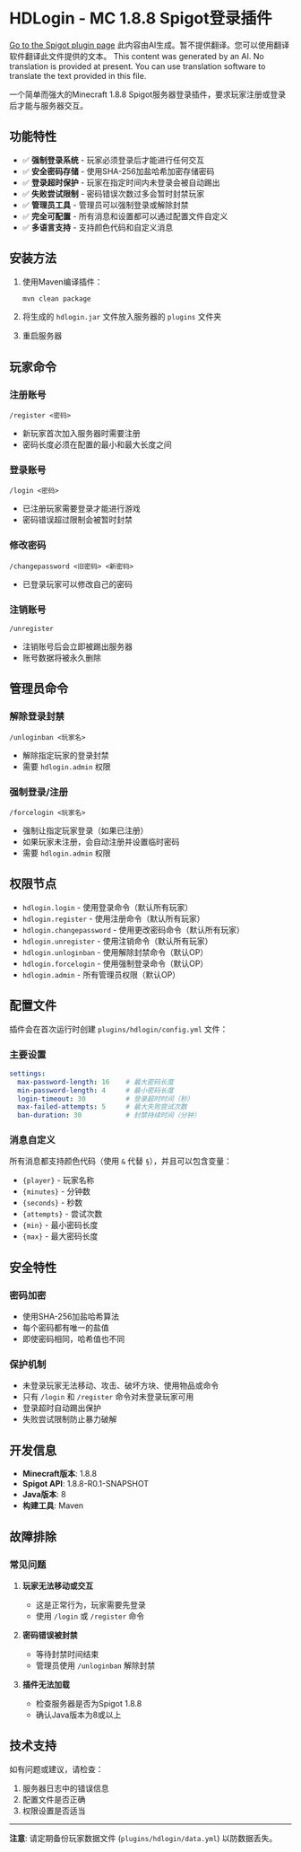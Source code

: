 # HDLogin - MC 1.8.8 Spigot登录插件

[Go to the Spigot plugin page](https://www.spigotmc.org/resources/hdlogin-plugin.129356/)
此内容由AI生成。暂不提供翻译。您可以使用翻译软件翻译此文件提供的文本。
This content was generated by an AI. No translation is provided at present. You can use translation software to translate the text provided in this file.

一个简单而强大的Minecraft 1.8.8 Spigot服务器登录插件，要求玩家注册或登录后才能与服务器交互。

## 功能特性

- ✅ **强制登录系统** - 玩家必须登录后才能进行任何交互
- ✅ **安全密码存储** - 使用SHA-256加盐哈希加密存储密码
- ✅ **登录超时保护** - 玩家在指定时间内未登录会被自动踢出
- ✅ **失败尝试限制** - 密码错误次数过多会暂时封禁玩家
- ✅ **管理员工具** - 管理员可以强制登录或解除封禁
- ✅ **完全可配置** - 所有消息和设置都可以通过配置文件自定义
- ✅ **多语言支持** - 支持颜色代码和自定义消息

## 安装方法

1. 使用Maven编译插件：
   ```bash
   mvn clean package
   ```

2. 将生成的 `hdlogin.jar` 文件放入服务器的 `plugins` 文件夹

3. 重启服务器

## 玩家命令

### 注册账号
```
/register <密码>
```
- 新玩家首次加入服务器时需要注册
- 密码长度必须在配置的最小和最大长度之间

### 登录账号
```
/login <密码>
```
- 已注册玩家需要登录才能进行游戏
- 密码错误超过限制会被暂时封禁

### 修改密码
```
/changepassword <旧密码> <新密码>
```
- 已登录玩家可以修改自己的密码

### 注销账号
```
/unregister
```
- 注销账号后会立即被踢出服务器
- 账号数据将被永久删除

## 管理员命令

### 解除登录封禁
```
/unloginban <玩家名>
```
- 解除指定玩家的登录封禁
- 需要 `hdlogin.admin` 权限

### 强制登录/注册
```
/forcelogin <玩家名>
```
- 强制让指定玩家登录（如果已注册）
- 如果玩家未注册，会自动注册并设置临时密码
- 需要 `hdlogin.admin` 权限

## 权限节点

- `hdlogin.login` - 使用登录命令（默认所有玩家）
- `hdlogin.register` - 使用注册命令（默认所有玩家）
- `hdlogin.changepassword` - 使用更改密码命令（默认所有玩家）
- `hdlogin.unregister` - 使用注销命令（默认所有玩家）
- `hdlogin.unloginban` - 使用解除封禁命令（默认OP）
- `hdlogin.forcelogin` - 使用强制登录命令（默认OP）
- `hdlogin.admin` - 所有管理员权限（默认OP）

## 配置文件

插件会在首次运行时创建 `plugins/hdlogin/config.yml` 文件：

### 主要设置
```yaml
settings:
  max-password-length: 16    # 最大密码长度
  min-password-length: 4     # 最小密码长度
  login-timeout: 30          # 登录超时时间（秒）
  max-failed-attempts: 5     # 最大失败尝试次数
  ban-duration: 30           # 封禁持续时间（分钟）
```

### 消息自定义
所有消息都支持颜色代码（使用 `&` 代替 `§`），并且可以包含变量：
- `{player}` - 玩家名称
- `{minutes}` - 分钟数
- `{seconds}` - 秒数
- `{attempts}` - 尝试次数
- `{min}` - 最小密码长度
- `{max}` - 最大密码长度

## 安全特性

### 密码加密
- 使用SHA-256加盐哈希算法
- 每个密码都有唯一的盐值
- 即使密码相同，哈希值也不同

### 保护机制
- 未登录玩家无法移动、攻击、破坏方块、使用物品或命令
- 只有 `/login` 和 `/register` 命令对未登录玩家可用
- 登录超时自动踢出保护
- 失败尝试限制防止暴力破解

## 开发信息

- **Minecraft版本**: 1.8.8
- **Spigot API**: 1.8.8-R0.1-SNAPSHOT
- **Java版本**: 8
- **构建工具**: Maven

## 故障排除

### 常见问题

1. **玩家无法移动或交互**
   - 这是正常行为，玩家需要先登录
   - 使用 `/login` 或 `/register` 命令

2. **密码错误被封禁**
   - 等待封禁时间结束
   - 管理员使用 `/unloginban` 解除封禁

3. **插件无法加载**
   - 检查服务器是否为Spigot 1.8.8
   - 确认Java版本为8或以上

## 技术支持

如有问题或建议，请检查：
1. 服务器日志中的错误信息
2. 配置文件是否正确
3. 权限设置是否适当

---

**注意**: 请定期备份玩家数据文件 (`plugins/hdlogin/data.yml`) 以防数据丢失。



